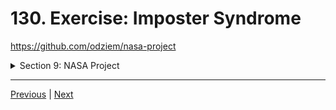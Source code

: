 # 130. Exercise: Imposter Syndrome

https://github.com/odziem/nasa-project

<details>
  <summary> Section 9: NASA Project </summary>

  - [Codebase: nasa-project](../src/s9_nasa-project/)

</details>

---

[Previous](./129_Updating-Our-Architecture-Diagram.md) | [Next](./131_Testing-In-Node.md)